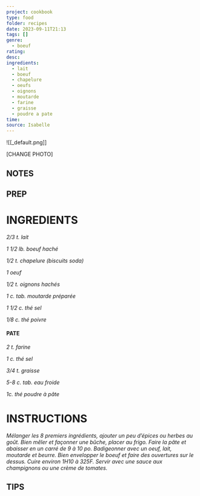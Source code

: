 ```yaml
---
project: cookbook
type: food
folder: recipes
date: 2023-09-11T21:13
tags: []
genre:
  - boeuf
rating: 
desc: 
ingredients:
  - lait
  - boeuf
  - chapelure
  - oeufs
  - oignons
  - moutarde
  - farine
  - graisse
  - poudre a pate
time: 
source: Isabelle
---
```


![[_default.png]]

[CHANGE PHOTO]


## NOTES




## PREP


# INGREDIENTS

_2/3 t. lait_

_1 1/2 lb. boeuf haché_

_1/2 t. chapelure (biscuits soda)_

_1 oeuf_

_1/2 t. oignons hachés_

_1 c. tab. moutarde préparée_

_1 1/2 c. thé sel_

_1/8 c. thé poivre_


#### PATE

_2 t. farine_

_1 c. thé sel_

_3/4 t. graisse_

_5-8 c. tab. eau froide_

_1c. thé poudre à pâte_

# INSTRUCTIONS

_Mélanger les 8 premiers ingrédients, ajouter_
_un peu d’épices ou herbes au goût. Bien mêler_
_et façonner une bûche, placer au frigo. Faire_
_la pâte et abaisser en un carré de 9 à 10 po._
_Badigeonner avec un oeuf, lait, moutarde et_
_beurre. Bien envelopper le boeuf et faire des_
_ouvertures sur le dessus. Cuire environ 1H10_
_à 325F. Servir avec une sauce aux champignons_
_ou une crème de tomates._


## TIPS



